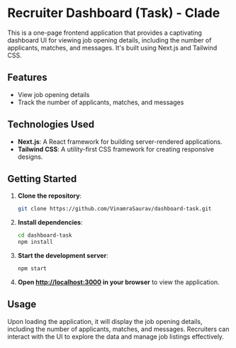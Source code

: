 # Recruiter Dashboard (Task) - Clade

This is a one-page frontend application that provides a captivating dashboard UI for viewing job opening details, including the number of applicants, matches, and messages. It's built using Next.js and Tailwind CSS.

## Features

- View job opening details
- Track the number of applicants, matches, and messages

## Technologies Used

- **Next.js**: A React framework for building server-rendered applications.
- **Tailwind CSS**: A utility-first CSS framework for creating responsive designs.


## Getting Started

1. **Clone the repository**:
   ```bash
   git clone https://github.com/VinamraSaurav/dashboard-task.git
   ```

2. **Install dependencies**:
   ```bash
   cd dashboard-task
   npm install
   ```
3. **Start the development server**:
   ```bash
   npm start
   ```

4. **Open [http://localhost:3000](http://localhost:3000) in your browser** to view the application.

## Usage

Upon loading the application, it will display the job opening details, including the number of applicants, matches, and messages. Recruiters can interact with the UI to explore the data and manage job listings effectively.

